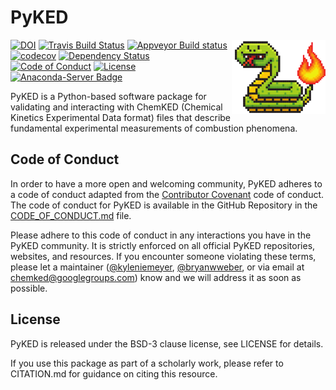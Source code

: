 # PyKED
<img src="logo/pyked-logo.png" align="right" width="150" />

[![DOI](https://zenodo.org/badge/66023863.svg)](https://zenodo.org/badge/latestdoi/66023863)
[![Travis Build Status](https://travis-ci.org/pr-omethe-us/PyKED.svg?branch=master)](https://travis-ci.org/pr-omethe-us/PyKED)
[![Appveyor Build status](https://ci.appveyor.com/api/projects/status/0paym07iygcfwoy7?svg=true)](https://ci.appveyor.com/project/Prometheus/pyked)
[![codecov](https://codecov.io/gh/pr-omethe-us/PyKED/branch/master/graph/badge.svg)](https://codecov.io/gh/pr-omethe-us/PyKED)
[![Dependency Status](https://dependencyci.com/github/pr-omethe-us/PyKED/badge)](https://dependencyci.com/github/pr-omethe-us/PyKED)
[![Code of Conduct](https://img.shields.io/badge/code%20of%20conduct-contributor%20covenant-green.svg)](http://contributor-covenant.org/version/1/4/)
[![License](https://img.shields.io/badge/license-BSD-blue.svg)](https://opensource.org/licenses/BSD-3-Clause)
[![Anaconda-Server Badge](https://anaconda.org/pr-omethe-us/pyked/badges/version.svg)](https://anaconda.org/pr-omethe-us/pyked)

PyKED is a Python-based software package for validating and interacting with ChemKED (Chemical Kinetics Experimental Data format) files that describe fundamental experimental measurements of combustion phenomena.

## Code of Conduct

In order to have a more open and welcoming community, PyKED adheres to a code of conduct adapted from the [Contributor Covenant](http://contributor-covenant.org) code of conduct. The code of conduct for PyKED is available in the GitHub Repository  in the [CODE_OF_CONDUCT.md](https://github.com/pr-omethe-us/PyKED/blob/master/CODE_OF_CONDUCT.md) file.

Please adhere to this code of conduct in any interactions you have in the PyKED community. It is strictly enforced on all official PyKED repositories, websites, and resources. If you encounter someone violating these terms, please let a maintainer ([@kyleniemeyer](https://github.com/kyleniemeyer), [@bryanwweber](https://github.com/bryanwweber), or via email at chemked@googlegroups.com) know and we will address it as soon as possible.

## License

PyKED is released under the BSD-3 clause license, see LICENSE for details.

If you use this package as part of a scholarly work, please refer to CITATION.md for guidance on citing this resource.
